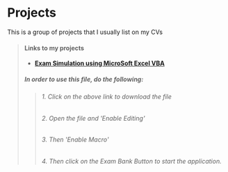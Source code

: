 # Projects
This is a group of projects that I usually list on my CVs


> #### Links to my projects
> - **[Exam Simulation using MicroSoft Excel VBA](https://drive.google.com/file/d/1-AJ55rlLztVs65SNAqcLCw_jnkT-9C1K/view?usp=sharing)**
> ##### In order to use this file, do the following:
> > ###### 1. Click on the above link to download the file
> > ###### 2. Open the file and 'Enable Editing'
> >###### 3. Then 'Enable Macro'
> >###### 4. Then click on the Exam Bank Button to start the application.

<!-- 
> - **[ReactJS Apps](#)**
> - **[ReactNative Apps](https://google.com)**
> - **[Python](https://google.com)**
> - **[Data Analytics & Visualizations](https://google.com)**
> - **[MicroSoft Excel VBA](https://google.com)** -->


<!-- **[Exam Simulation using MicroSoft Excel VBA](https://drive.google.com/file/d/1-AJ55rlLztVs65SNAqcLCw_jnkT-9C1K/view?usp=sharing)** -->













